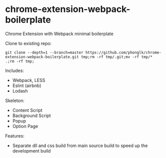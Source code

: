 # chrome-extension-webpack-boilerplate
Chrome Extension with Webpack minimal boilerplate

Clone to existing repo:

`git clone --depth=1 --branch=master https://github.com/phonglk/chrome-extension-webpack-boilerplate.git tmp;rm -rf tmp/.git;mv -rf tmp/* .;rm -rf tmp;`


Includes:
- Webpack, LESS
- Eslint (airbnb)
- Lodash

Skeleton:
- Content Script
- Background Script
- Popup
- Option Page

Features:
- Separate dll and css build from main source build to speed up the development build
